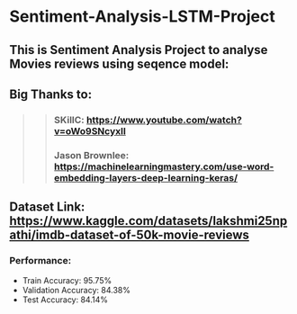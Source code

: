 # Sentiment-Analysis-LSTM-Project
## This is Sentiment Analysis Project to analyse Movies reviews using seqence model:
## Big Thanks to:
>>### SKillC: https://www.youtube.com/watch?v=oWo9SNcyxlI
>>### Jason Brownlee: https://machinelearningmastery.com/use-word-embedding-layers-deep-learning-keras/
## Dataset Link: https://www.kaggle.com/datasets/lakshmi25npathi/imdb-dataset-of-50k-movie-reviews

### Performance:
  - Train Accuracy: 95.75% 
  - Validation Accuracy: 84.38%
  - Test Accuracy: 84.14%

